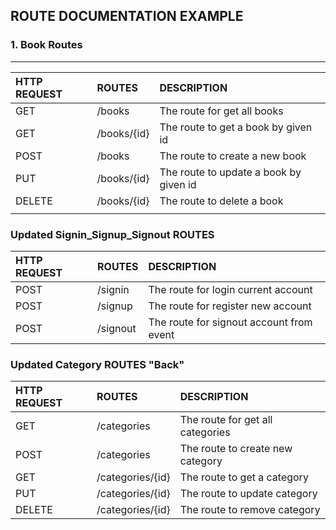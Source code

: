 ## ROUTE DOCUMENTATION EXAMPLE

### 1. Book Routes

---

| HTTP REQUEST | ROUTES      | DESCRIPTION                            |
| :----------- | :---------- | :------------------------------------- |
| GET          | /books      | The route for get all books            |
| GET          | /books/{id} | The route to get a book by given id    |
| POST         | /books      | The route to create a new book         |
| PUT          | /books/{id} | The route to update a book by given id |
| DELETE       | /books/{id} | The route to delete a book             |
|              |             |                                        |


### Updated Signin_Signup_Signout ROUTES

| HTTP REQUEST | ROUTES   | DESCRIPTION                              |
| :----------- | :------- | :--------------------------------------- |
| POST         | /signin  | The route for login current account      |
| POST         | /signup  | The route for register new account       |
| POST         | /signout | The route for signout account from event |


### Updated Category ROUTES "Back"

| HTTP REQUEST     | ROUTES                    | DESCRIPTION |
| :---             | :----                     |:--- |
| GET              | /categories               |The route for get all categories    |
| POST             | /categories               |The route to create new category   |
| GET              | /categories/{id}          |The route to get a category   |
| PUT              | /categories/{id}          |The route to update category   |
| DELETE           | /categories/{id}          |The route to remove category   |

